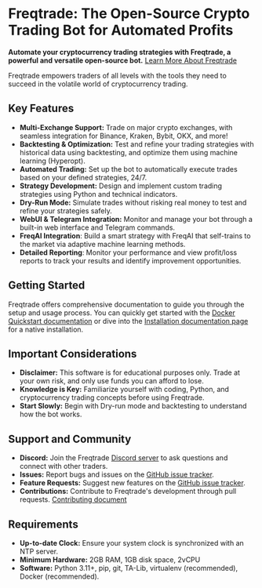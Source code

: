 # Freqtrade: The Open-Source Crypto Trading Bot for Automated Profits

**Automate your cryptocurrency trading strategies with Freqtrade, a powerful and versatile open-source bot.** [Learn More About Freqtrade](https://github.com/freqtrade/freqtrade)

Freqtrade empowers traders of all levels with the tools they need to succeed in the volatile world of cryptocurrency trading.

## Key Features

*   **Multi-Exchange Support:** Trade on major crypto exchanges, with seamless integration for Binance, Kraken, Bybit, OKX, and more!
*   **Backtesting & Optimization:** Test and refine your trading strategies with historical data using backtesting, and optimize them using machine learning (Hyperopt).
*   **Automated Trading:**  Set up the bot to automatically execute trades based on your defined strategies, 24/7.
*   **Strategy Development:** Design and implement custom trading strategies using Python and technical indicators.
*   **Dry-Run Mode:** Simulate trades without risking real money to test and refine your strategies safely.
*   **WebUI & Telegram Integration:** Monitor and manage your bot through a built-in web interface and Telegram commands.
*   **FreqAI Integration**: Build a smart strategy with FreqAI that self-trains to the market via adaptive machine learning methods.
*   **Detailed Reporting**: Monitor your performance and view profit/loss reports to track your results and identify improvement opportunities.

## Getting Started

Freqtrade offers comprehensive documentation to guide you through the setup and usage process. You can quickly get started with the [Docker Quickstart documentation](https://www.freqtrade.io/en/stable/docker_quickstart/) or dive into the [Installation documentation page](https://www.freqtrade.io/en/stable/installation/) for a native installation.

## Important Considerations

*   **Disclaimer:**  This software is for educational purposes only. Trade at your own risk, and only use funds you can afford to lose.
*   **Knowledge is Key:** Familiarize yourself with coding, Python, and cryptocurrency trading concepts before using Freqtrade.
*   **Start Slowly:** Begin with Dry-run mode and backtesting to understand how the bot works.

## Support and Community

*   **Discord:** Join the Freqtrade [Discord server](https://discord.gg/p7nuUNVfP7) to ask questions and connect with other traders.
*   **Issues:** Report bugs and issues on the [GitHub issue tracker](https://github.com/freqtrade/freqtrade/issues).
*   **Feature Requests:**  Suggest new features on the [GitHub issue tracker](https://github.com/freqtrade/freqtrade/labels/enhancement).
*   **Contributions:**  Contribute to Freqtrade's development through pull requests. [Contributing document](https://github.com/freqtrade/freqtrade/blob/develop/CONTRIBUTING.md)

## Requirements

*   **Up-to-date Clock:** Ensure your system clock is synchronized with an NTP server.
*   **Minimum Hardware:**  2GB RAM, 1GB disk space, 2vCPU
*   **Software:** Python 3.11+, pip, git, TA-Lib, virtualenv (recommended), Docker (recommended).